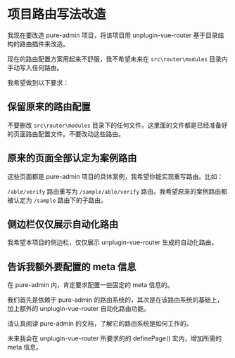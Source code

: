 # 项目路由写法改造

我现在要改造 pure-admin 项目，将该项目用 unplugin-vue-router 基于目录结构的路由插件来改造。

现在的路由配置方案用起来不舒服，我不希望未来在 `src\router\modules` 目录内手动写入任何路由。

我希望做到以下要求：

## 保留原来的路由配置

不要删改 `src\router\modules` 目录下的任何文件。这里面的文件都是已经准备好的页面路由配置文件。不要改动这些路由。

## 原来的页面全部认定为案例路由

这些页面都是 pure-admin 项目的具体案例，我希望你能实现重写路由。比如：

`/able/verify` 路由重写为 `/sample/able/verify` 路由。我希望原来的案例路由都被认定为 `/sample` 路由下的子路由。

## 侧边栏仅仅展示自动化路由

我希望本项目的侧边栏，仅仅展示 unplugin-vue-router 生成的自动化路由。

## 告诉我额外要配置的 meta 信息

在 pure-admin 内，肯定要求配置一些固定的 meta 信息的。

我们首先是依赖于 pure-admin 的路由系统的，其次是在该路由系统的基础上，加上额外的 unplugin-vue-router 自动化路由功能。

请认真阅读 pure-admin 的文档，了解它的路由系统是如何工作的。

未来我会在 unplugin-vue-router 所要求的的 definePage() 宏内，增加所需的 meta 信息。
